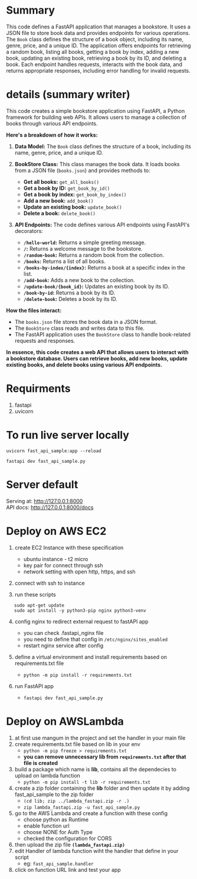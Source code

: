 # Summary
This code defines a FastAPI application that manages a bookstore. It uses a JSON file to store book data and provides endpoints for various operations. The `Book` class defines the structure of a book object, including its name, genre, price, and a unique ID. The application offers endpoints for retrieving a random book, listing all books, getting a book by index, adding a new book, updating an existing book, retrieving a book by its ID, and deleting a book. Each endpoint handles requests, interacts with the book data, and returns appropriate responses, including error handling for invalid requests. 

# details (summary writer)
This code creates a simple bookstore application using FastAPI, a Python framework for building web APIs. It allows users to manage a collection of books through various API endpoints.

**Here's a breakdown of how it works:**

1. **Data Model:** The `Book` class defines the structure of a book, including its name, genre, price, and a unique ID.

2. **BookStore Class:** This class manages the book data. It loads books from a JSON file (`books.json`) and provides methods to:
   - **Get all books:** `get_all_books()`
   - **Get a book by ID:** `get_book_by_id()`
   - **Get a book by index:** `get_book_by_index()`
   - **Add a new book:** `add_book()`
   - **Update an existing book:** `update_book()`
   - **Delete a book:** `delete_book()`

3. **API Endpoints:** The code defines various API endpoints using FastAPI's decorators:
   - **`/hello-world`:** Returns a simple greeting message.
   - **`/`:** Returns a welcome message to the bookstore.
   - **`/random-book`:** Returns a random book from the collection.
   - **`/books`:** Returns a list of all books.
   - **`/books-by-index/{index}`:** Returns a book at a specific index in the list.
   - **`/add-book`:** Adds a new book to the collection.
   - **`/update-book/{book_id}`:** Updates an existing book by its ID.
   - **`/book-by-id`:** Returns a book by its ID.
   - **`/delete-book`:** Deletes a book by its ID.

**How the files interact:**

- The `books.json` file stores the book data in a JSON format.
- The `BookStore` class reads and writes data to this file.
- The FastAPI application uses the `BookStore` class to handle book-related requests and responses.

**In essence, this code creates a web API that allows users to interact with a bookstore database. Users can retrieve books, add new books, update existing books, and delete books using various API endpoints.**


# Requirments
1) fastapi
2) uvicorn

# To run live server locally
```shell
uvicorn fast_api_sample:app --reload
```

```shell
fastapi dev fast_api_sample.py
```

# Server default
 Serving at: http://127.0.0.1:8000  
 API docs: http://127.0.0.1:8000/docs  


# Deploy on AWS EC2
1. create EC2 Instance with these specification
   
   - ubuntu instance - t2 micro
   - key pair for connect through ssh
   - network setting with open http, https, and ssh
2. connect with ssh to instance
3. run these scripts
```shell
   sudo apt-get update
   sudo apt install -y python3-pip nginx python3-venv
```
4. config nginx to redirect external request to fastAPI app

   - you can check .fastapi_nginx file
   - you need to define that config in `/etc/nginx/sites_enabled`
   - restart nginx service after config
5. define a virtual environment and install requirements based on requirements.txt file
   - `python -m pip install -r requirements.txt`
6. run FastAPI app
   - `fastapi dev fast_api_sample.py`


# Deploy on AWSLambda
1. at first use mangum in the project and set the handler in your main file
2. create requirements.txt file based on lib in your env
   - `python -m pip freeze > requirements.txt`
   - **you can remove unnecessary lib from `requirements.txt` after that file is created**
3. build a package which name is **lib**, contains all the dependecies to upload on lambda function
   - `python -m pip install -t lib -r requirements.txt`
4. create a zip folder containing the **lib** folder and then update it by adding fast_api_sample to the zip folder
   - `(cd lib; zip ../lambda_fastapi.zip -r .)`
   - `zip lambda_fastapi.zip -u fast_api_sample.py`
5. go to the AWS Lambda and create a function with these config
   - choose python as Runtime
   - enable function url
   - choose NONE for Auth Type
   - checked the configuration for CORS
6. then upload the zip file **`(lambda_fastapi.zip)`**
7. edit Handler of lambda function wiht the handler that define in your script
   - eg: `fast_api_sample.handler`
8. click on function URL link and test your app

